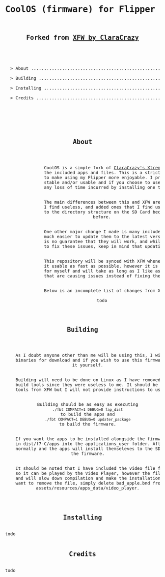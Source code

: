 <pre>
<h1 id="top" align="center">CoolOS (firmware) for Flipper Zero</h1>
<h2 align="center">Forked from <a href="https://github.com/ClaraCrazy/Flipper-Xtreme">XFW by ClaraCrazy</a></h2>

<p align="center">
  > About ........................................................ [<a href="#001">001</a>]<br>
  > Building ..................................................... [<a href="#002">002</a>]<br>
  > Installing ................................................... [<a href="#003">003</a>]<br>
  > Credits ...................................................... [<a href="#004">004</a>]
</p>

<br>

<h2 id="001" align="center">About</h2>
<p align="center">
               CoolOS is a simple fork of <a href="https://github.com/ClaraCrazy/Flipper-Xtreme">ClaraCrazy's Xtreme Firmware (XFW)</a> with minimal changes to
               the included apps and files. This is a strictly zero-effort project which exists just
               to make using my Flipper more enjoyable. I provide NO guarantee that this firmware is
               stable and/or usable and if you choose to use this firmware I am in no way liable for
               any loss of time incurred by installing one that works better.
               
               
               The main differences between this and XFW are that I have removed any apps/files that
               I find useless, and added ones that I find useful. Additionally I have made changes
               to the directory structure on the SD Card because I didn't really like how it was
               before.
               
               
               One other major change I made is many included apps are now submodules which makes it
               much easier to update them to the latest version. The downside of this is that there
               is no guarantee that they will work, and while I will make changes wherever possible
               to fix these issues, keep in mind that updating submodules could break stuff.
               
               
               This repository will be synced with XFW whenever it is updated and I will try to make
               it usable as fast as possible, however it is important to note that I am doing this
               for myself and will take as long as I like as well as potentially removing features
               that are causing issues instead of fixing them.
               
               
               Below is an incomplete list of changes from XFW:
               
               todo
</p>

<h2 id="002" align="center">Building</h2>
<p align="center">
    As I doubt anyone other than me will be using this, I will not provide precompiled 
    binaries for download and if you wish to use this firmware you will have to compile
    it yourself.
               
               
    Building will need to be done on Linux as I have removed some of the Mac/Windows
    build tools since they were useless to me. It should be easy to download the missing
    tools from XFW but I will not provide instructions to use them so be warned.
               
               
    Building should be as easy as executing
    <code>./fbt COMPACT=1 DEBUG=0 fap_dist</code>
    to build the apps and
    <code>./fbt COMPACT=1 DEBUG=0 updater_package</code>
    to build the firmware.
               
               
    If you want the apps to be installed alongside the firmware, simply move the folders
    in dist/f7-C/apps into the applications_user folder. After this compile the firmware
    normally and the apps will install themseleves to the SD Card along with the rest of
    the firmware.
               
               
    It should be noted that I have included the video file for Bad Apple in the firmware
    so it can be played by the Video Player, however the file is (relatively) quite big
    and will slow down compilation and make the installation take longer as well. If you
    want to remove the file, simply delete bad_apple.bnd from
    assets/resources/apps_data/video_player.
</p>

<h2 id="003" align="center">Installing</h2>
todo

<h2 id="004" align="center">Credits</h2>
todo
